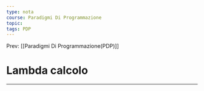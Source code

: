 ```yaml
---
type: nota
course: Paradigmi Di Programmazione
topic: 
tags: PDP
---
```


Prev: [[Paradigmi Di Programmazione(PDP)]]

# Lambda calcolo
---
